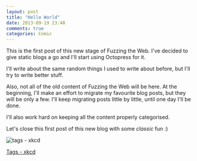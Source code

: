```yaml
---
layout: post
title: "Hello World"
date: 2013-09-19 23:48
comments: true
categories: Comic
---
```


This is the first post of this new stage of Fuzzing the Web. I've decided to give static blogs a go and I'll start using Octopress for it.

I'll write about the same random things I used to write about before, but I'll try to write better stuff.

Also, not all of the old content of Fuzzing the Web will be here. At the beginning, I'll make an effort to migrate my favourite blog posts, but they will be only a few. I'll keep migrating posts little by little, until one day I'll be done.

I'll also work hard on keeping all the content properly categorised.

Let's close this first post of this new blog with some _classic_ fun :)

![tags - xkcd](http://imgs.xkcd.com/comics/tags.png "<A>: Like </a>this.&nbsp;")

[Tags - xkcd](http://xkcd.com/1144/ "tags")